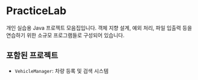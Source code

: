 # PracticeLab

개인 실습용 Java 프로젝트 모음집입니다. 객체 지향 설계, 예외 처리, 파일 입출력 등을 연습하기 위한 소규모 프로그램들로 구성되어 있습니다.

## 포함된 프로젝트

- `VehicleManager`: 차량 등록 및 검색 시스템
